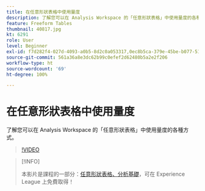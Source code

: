 ```yaml
---
title: 在任意形狀表格中使用量度
description: 了解您可以在 Analysis Workspace 的「任意形狀表格」中使用量度的各種方式。
feature: Freeform Tables
thumbnail: 40817.jpg
kt: 6291
role: User
level: Beginner
exl-id: f7d282f4-027d-4093-a0b5-8d2c0a053317,0ec8b5ca-379e-45be-b077-514af318f42a
source-git-commit: 561a36a8e3dc62b99c0efef2d62480b5a2e2f206
workflow-type: ht
source-wordcount: '69'
ht-degree: 100%

---
```


# 在任意形狀表格中使用量度

了解您可以在 Analysis Workspace 的「任意形狀表格」中使用量度的各種方式。

>[!VIDEO](https://video.tv.adobe.com/v/40817/?quality=12&learn=on)

>[!INFO]
>
> 本影片是課程的一部分：[任意形狀表格、分析基礎](https://experienceleague.adobe.com/?recommended=Analytics-U-1-2020.3)，可在 Experience League 上免費取得！
